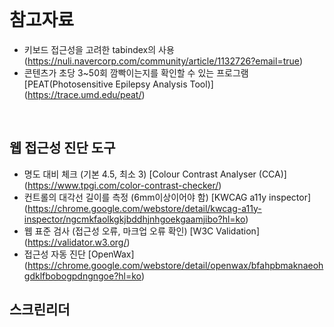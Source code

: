 <br/>

# 참고자료

- 키보드 접근성을 고려한 tabindex의 사용 (https://nuli.navercorp.com/community/article/1132726?email=true)
- 콘텐츠가 초당 3~50회 깜빡이는지를 확인할 수 있는 프로그램 [PEAT(Photosensitive Epilepsy Analysis Tool)] (https://trace.umd.edu/peat/)

<br/>

## 웹 접근성 진단 도구

- 명도 대비 체크 (기본 4.5, 최소 3) [Colour Contrast Analyser (CCA)] (https://www.tpgi.com/color-contrast-checker/)
- 컨트롤의 대각선 길이를 측정 (6mm이상이어야 함) [KWCAG a11y inspector] (https://chrome.google.com/webstore/detail/kwcag-a11y-inspector/ngcmkfaolkgkjbddhjnhgoekgaamjibo?hl=ko)
- 웹 표준 검사 (접근성 오류, 마크업 오류 확인) [W3C Validation] (https://validator.w3.org/)
- 접근성 자동 진단 [OpenWax] (https://chrome.google.com/webstore/detail/openwax/bfahpbmaknaeohgdklfbobogpdngngoe?hl=ko)

## 스크린리더

<br/>